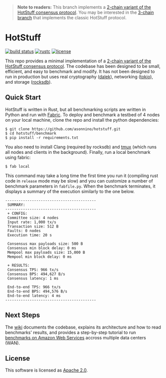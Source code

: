 > **Note to readers:** This branch implements a [2-chain variant of the HotStuff consensus protocol](https://arxiv.org/abs/2106.10362). You may be interested in the [3-chain branch](https://github.com/asonnino/hotstuff/tree/3-chain) that implements the classic HotStuff protocol.

# HotStuff

[![build status](https://img.shields.io/github/workflow/status/asonnino/hotstuff/Rust/main?style=flat-square&logo=github)](https://github.com/asonnino/hotstuff/actions)
[![rustc](https://img.shields.io/badge/rustc-1.48+-blue?style=flat-square&logo=rust)](https://www.rust-lang.org)
[![license](https://img.shields.io/badge/license-Apache-blue.svg?style=flat-square)](LICENSE)

This repo provides a minimal implementation of a [2-chain variant of the HotStuff consensus protocol](https://arxiv.org/abs/2106.10362). The codebase has been designed to be small, efficient, and easy to benchmark and modify. It has not been designed to run in production but uses real cryptography ([dalek](https://doc.dalek.rs/ed25519_dalek)), networking ([tokio](https://docs.rs/tokio)), and storage ([rocksdb](https://docs.rs/rocksdb)).

## Quick Start
HotStuff is written in Rust, but all benchmarking scripts are written in Python and run with [Fabric](http://www.fabfile.org/).
To deploy and benchmark a testbed of 4 nodes on your local machine, clone the repo and install the python dependencies:
```
$ git clone https://github.com/asonnino/hotstuff.git
$ cd hotstuff/benchmark
$ pip install -r requirements.txt
```
You also need to install Clang (required by rocksdb) and [tmux](https://linuxize.com/post/getting-started-with-tmux/#installing-tmux) (which runs all nodes and clients in the background). Finally, run a local benchmark using fabric:
```
$ fab local
```
This command may take a long time the first time you run it (compiling rust code in `release` mode may be slow) and you can customize a number of benchmark parameters in `fabfile.py`. When the benchmark terminates, it displays a summary of the execution similarly to the one below.
```
-----------------------------------------
 SUMMARY:
-----------------------------------------
 + CONFIG:
 Committee size: 4 nodes
 Input rate: 1,000 tx/s
 Transaction size: 512 B
 Faults: 0 nodes
 Execution time: 20 s

 Consensus max payloads size: 500 B
 Consensus min block delay: 0 ms
 Mempool max payloads size: 15,000 B
 Mempool min block delay: 0 ms

 + RESULTS:
 Consensus TPS: 966 tx/s
 Consensus BPS: 494,627 B/s
 Consensus latency: 1 ms

 End-to-end TPS: 966 tx/s
 End-to-end BPS: 494,576 B/s
 End-to-end latency: 4 ms
-----------------------------------------
```

## Next Steps
The [wiki](https://github.com/asonnino/hotstuff/wiki) documents the codebase, explains its architecture and how to read benchmarks' results, and provides a step-by-step tutorial to run [benchmarks on Amazon Web Services](https://github.com/asonnino/hotstuff/wiki/AWS-Benchmarks) accross multiple data centers (WAN).

## License
This software is licensed as [Apache 2.0](LICENSE).
